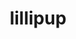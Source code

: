 ---
id: 506
title: lillipup
types: [normal]
image: https://raw.githubusercontent.com/PokeAPI/sprites/master/sprites/pokemon/506.png
---